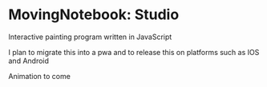 # MovingNotebook: Studio
Interactive painting program written in JavaScript

I plan to migrate this into a pwa and to release this on platforms such as IOS and Android

Animation to come
